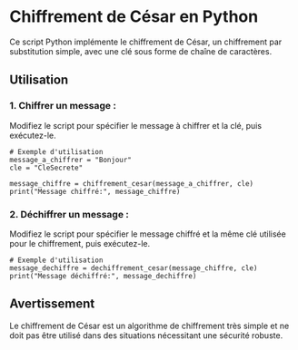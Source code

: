 # Chiffrement de César en Python

Ce script Python implémente le chiffrement de César, un chiffrement par substitution simple, avec une clé sous forme de chaîne de caractères.

## Utilisation

###   1. Chiffrer un message :

Modifiez le script pour spécifier le message à chiffrer et la clé, puis exécutez-le.

    # Exemple d'utilisation
    message_a_chiffrer = "Bonjour"
    cle = "CleSecrete"
    
    message_chiffre = chiffrement_cesar(message_a_chiffrer, cle)
    print("Message chiffré:", message_chiffre)

### 2. Déchiffrer un message :

Modifiez le script pour spécifier le message chiffré et la même clé utilisée pour le chiffrement, puis exécutez-le.

    # Exemple d'utilisation
    message_dechiffre = dechiffrement_cesar(message_chiffre, cle)
    print("Message déchiffré:", message_dechiffre)

## Avertissement

Le chiffrement de César est un algorithme de chiffrement très simple et ne doit pas être utilisé dans des situations nécessitant une sécurité robuste.
